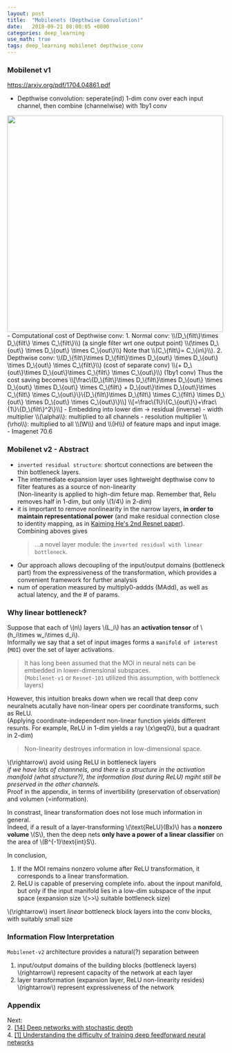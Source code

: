 ```yaml
---
layout: post
title:  "Mobilenets (Depthwise Convolution)"
date:   2018-09-21 08:00:05 +0800
categories: deep_learning
use_math: true
tags: deep_learning mobilenet depthwise_conv
---
```





### Mobilenet v1
<a href="https://arxiv.org/pdf/1704.04861.pdf" target="_blank">https://arxiv.org/pdf/1704.04861.pdf</a>  

- Depthwise convolution: seperate(ind) 1-dim conv over each input channel, then combine (channelwise) with 1by1 conv
<img src="{{ site.url }}/nailbrainz.github.io/images/deeplearning/depthwise.png" class="center" style="width:500px"/>  
- Computational cost of Depthwise conv:
	1. Normal conv: \\(D_\{filt\}\times D_\{filt\} \times C_\{filt\}\\) (a single filter wrt one output point) \\(\times D_\{out\} \times D_\{out\} \times C_\{out\}\\)  
	Note that \\(C_\{filt\}= C_\{in\}\\).
	2. Depthwise conv: \\(D_\{filt\}\times D_\{filt\}\times D_\{out\} \times D_\{out\} \times D_\{out\} \times C_\{filt\}\\) (cost of separate conv) \\(+ D_\{out\}\times D_\{out\}\times C_\{filt\} \times C_\{out\}\\) (1by1 conv)  
Thus the cost saving becomes
\\[\frac\{D_\{filt\}\times D_\{filt\}\times D_\{out\} \times D_\{out\} \times D_\{out\} \times C_\{filt\} + D_\{out\}\times D_\{out\}\times C_\{filt\} \times C_\{out\}\}\{D_\{filt\}\times D_\{filt\} \times C_\{filt\} \times D_\{out\} \times D_\{out\} \times C_\{out\}\}\\]
\\[=\frac\{1\}\{C_\{out\}\}+\frac\{1\}\{D_\{filt\}^2\}\\]
- Embedding into lower dim -> residual (inverse)
- width multiplier \\(\alpha\\): multiplied to all channels
- resolution multiplier \\(\rho\\): multiplied to all \\(W\\) and \\(H\\) of feature maps and input image.
- Imagenet 70.6

### Mobilenet v2 - Abstract
- `inverted residual structure`: shortcut connections are between the thin bottleneck layers.
- The intermediate expansion layer uses lightweight depthwise conv to filter features as a source of non-linearity  
(Non-linearity is applied to high-dim feture map. Remember that, Relu removes half in 1-dim, but only \\(1/4\\) in 2-dim)
- it is important to remove nonlinearity in the narrow layers, __in order to maintain representational power__ (and make residual connection close to identity mapping, as in <a href="https://arxiv.org/abs/1603.05027" target="_blank">Kaiming He's 2nd Resnet paper</a>).  
Combining aboves gives
	> ...a novel layer module: the `inverted residual with linear bottleneck`.
- Our approach allows decoupling of the input/output domains (bottleneck part) from the expressiveness of the transformation, which provides a convenient framework for further analysis
- num of operation measured by multiply0-addds (MAdd), as well as actual latency, and the \# of params.

### Why linear bottleneck?
Suppose that each of \\(n\\) layers \\(L_i\\) has an __activation tensor__ of \\(h\_i\times w\_i\times d\_i\\).  
Informally we say that a set of input images forms a `manifold of interest` (`MOI`) over the set of layer activations.

> It has long been assumed that the MOI in neural nets can be embedded in lower-dimensional subspaces.  
(`Mobilenet-v1` or `Resnet-101` utilized this assumption, with bottleneck layers)

However, this intuition breaks down when we recall that deep conv neuralnets acutally have non-linear opers per coordinate transforms, such as ReLU.  
(Applying coordinate-independent non-linear function yields different resunts. For example, ReLU in 1-dim yields a ray \\(x\geq0\\), but a quadrant in 2-dim)  
> Non-linearity destroyes information in low-dimensional space.


\\(\rightarrow\\) avoid using ReLU in bottleneck layers  
_if we have lots of channnels, and there is a structure in the activation manifold (what structure?), the information (lost during ReLU) mgiht still be preserved in the other channels._  
Proof in the appendix, in terms of invertibility (preservation of observation) and volumen (=information).

In constrast, linear transformation does not lose much information in general.  
Indeed, if a result of a layer-transforming \\(\text\{ReLU\}(Bx)\\) has a __nonzero volume__ \\(S\\), then the deep nets __only have a power of a linear classifier__ on the area of \\(B^\{-1\}\text\{int\}S\\).

In conclusion, 
1. If the MOI remains nonzero volume after ReLU transformation, it corresponds to a linear transformation.
2. ReLU is capable of preserving complete info. about the inpout manifold, but only if the input manifold lies in a low-dim subspace of the input space (expansion size \\(>>\\) suitable bottleneck size)

\\(\rightarrow\\) insert _linear_ bottleneck block layers into the conv blocks, with suitably small size


### Information Flow Interpretation
`Mobilenet-v2` architecture provides a natural(?) separation between
1. input/output domains of the building blocks (bottleneck layers)  
\\(rightarrow\\) represent capacity of the network at each layer
2. layer transformation (expansion layer, ReLU non-linearity resides)  
\\(rightarrow\\) represent expressiveness of the network


### Appendix


Next:  
2. <a href="https://arxiv.org/abs/1603.09382" target="_blank">[14] Deep networks with stochastic depth</a>  
4. <a href="http://proceedings.mlr.press/v9/glorot10a.html" target="_blank">[1] Understanding the difficulty of training deep feedforward neural networks</a>  
